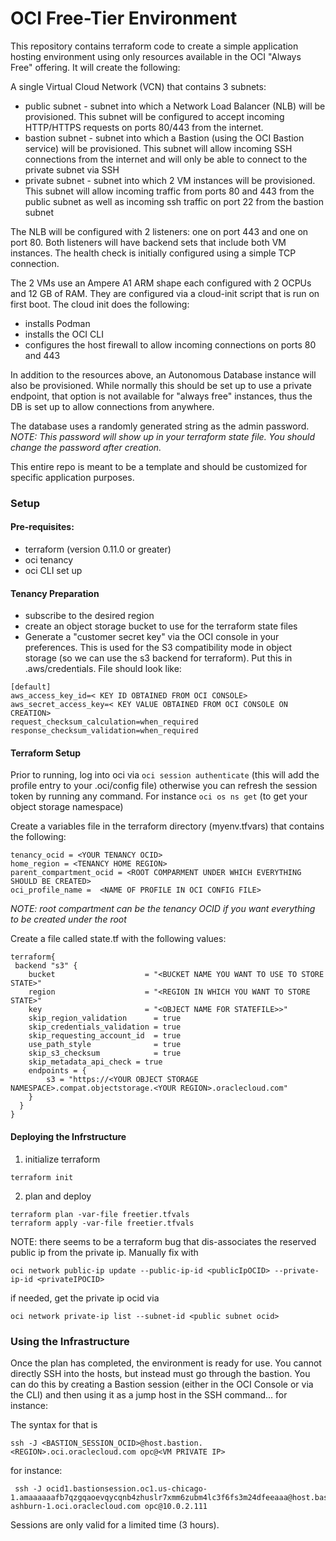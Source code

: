 # OCI Free-Tier Environment

This repository contains terraform code to create a simple application hosting environment using only resources
available in the OCI "Always Free" offering. It will create the following:

A single Virtual Cloud Network (VCN) that contains 3 subnets:

* public subnet - subnet into which a Network Load Balancer (NLB) will be provisioned. This subnet will be configured to
  accept incoming HTTP/HTTPS requests on ports 80/443 from the internet.
* bastion subnet - subnet into which a Bastion (using the OCI Bastion service) will be provisioned. This subnet will
  allow incoming SSH connections from the internet and will only be able to connect to the private subnet via SSH
* private subnet - subnet into which 2 VM instances will be provisioned. This subnet will allow incoming traffic from
  ports 80 and 443 from the public subnet as well as incoming ssh traffic on port 22 from the bastion subnet

The NLB will be configured with 2 listeners: one on port 443 and one on port 80. Both listeners will have backend sets
that include both VM instances. The health check is initially configured using a simple TCP connection.

The 2 VMs use an Ampere A1 ARM shape each configured with 2 OCPUs and 12 GB of RAM. They are configured via a cloud-init
script that is run on first boot. The cloud init does the following:

* installs Podman
* installs the OCI CLI
* configures the host firewall to allow incoming connections on ports 80 and 443

In addition to the resources above, an Autonomous Database instance will also be provisioned. While normally this should
be set up to use a private endpoint, that option is not available for "always free" instances, thus the DB is set up to
allow connections from anywhere.

The database uses a randomly generated string as the admin password. *NOTE: This password will show up in your terraform
state file. You should change the password after creation.*

This entire repo is meant to be a template and should be customized for specific application purposes.

### Setup
#### Pre-requisites:
* terraform (version 0.11.0 or greater)
* oci tenancy
* oci CLI set up

#### Tenancy Preparation
* subscribe to the desired region
* create an object storage bucket to use for the terraform state files
* Generate a "customer secret key" via the OCI console in your preferences. This is used for the S3 compatibility mode in
object storage (so we can use the s3 backend for terraform). Put this in .aws/credentials. File should look like:
```
[default]
aws_access_key_id=< KEY ID OBTAINED FROM OCI CONSOLE>
aws_secret_access_key=< KEY VALUE OBTAINED FROM OCI CONSOLE ON CREATION>
request_checksum_calculation=when_required
response_checksum_validation=when_required
```

#### Terraform Setup

Prior to running, log into oci via
```oci session authenticate``` (this will add the profile entry to your .oci/config file)
otherwise you can refresh the session token by running any command. For instance
```oci os ns get``` (to get your object storage namespace)

Create a variables file in the terraform directory (myenv.tfvars) that contains the following:

```
tenancy_ocid = <YOUR TENANCY OCID>
home_region = <TENANCY HOME REGION>
parent_compartment_ocid = <ROOT COMPARMENT UNDER WHICH EVERYTHING SHOULD BE CREATED>
oci_profile_name =  <NAME OF PROFILE IN OCI CONFIG FILE>
```

*NOTE: root compartment can be the tenancy OCID if you want everything to be created under the root*

Create a file called state.tf with the following values:

```
terraform{
 backend "s3" {
    bucket                    = "<BUCKET NAME YOU WANT TO USE TO STORE STATE>"
    region                    = "<REGION IN WHICH YOU WANT TO STORE STATE>"
    key                       = "<OBJECT NAME FOR STATEFILE>>"
    skip_region_validation      = true
    skip_credentials_validation = true
    skip_requesting_account_id  = true
    use_path_style              = true
    skip_s3_checksum            = true
    skip_metadata_api_check = true
    endpoints = {
        s3 = "https://<YOUR OBJECT STORAGE NAMESPACE>.compat.objectstorage.<YOUR REGION>.oraclecloud.com"
    }
  }
}
````

#### Deploying the Infrstructure

1. initialize terraform

```
terraform init
```

2. plan and deploy

```
terraform plan -var-file freetier.tfvals
terraform apply -var-file freetier.tfvals
```

NOTE: there seems to be a terraform bug that dis-associates the reserved public ip from the private ip. Manually fix with

```
oci network public-ip update --public-ip-id <publicIpOCID> --private-ip-id <privateIPOCID>
```
if needed, get the private ip ocid via

```
oci network private-ip list --subnet-id <public subnet ocid>
```


### Using the Infrastructure
Once the plan has completed, the environment is ready for use. You cannot directly SSH into the hosts, but instead must go through the bastion. You can do this by 
creating a Bastion session (either in the OCI Console or via the CLI) and then using it as a jump host in the SSH command... for instance:

The syntax for that is 
```
ssh -J <BASTION_SESSION_OCID>@host.bastion.<REGION>.oci.oraclecloud.com opc@<VM PRIVATE IP>
```
for instance:
```
 ssh -J ocid1.bastionsession.oc1.us-chicago-1.amaaaaaafb7qzgqaoevqycqnb4zhuslr7xmm6zubm4lc3f6fs3m24dfeeaaa@host.bastion.us-ashburn-1.oci.oraclecloud.com opc@10.0.2.111
```
Sessions are only valid for a limited time (3 hours).